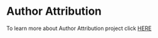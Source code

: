 # Author Attribution
To learn more about Author Attribution project click [HERE](/Author_Attribution/Author_Attribution.pdf)
